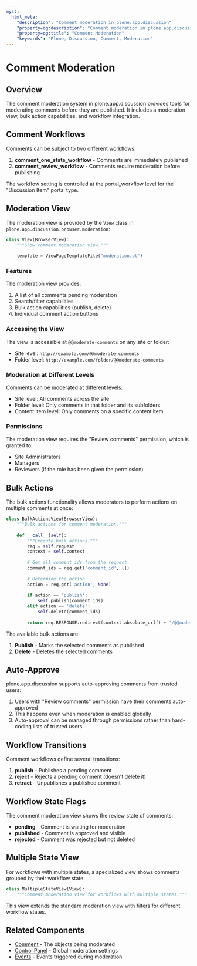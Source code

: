 ```yaml
---
myst:
  html_meta:
    "description": "Comment moderation in plone.app.discussion"
    "property=og:description": "Comment moderation in plone.app.discussion"
    "property=og:title": "Comment Moderation"
    "keywords": "Plone, Discussion, Comment, Moderation"
---
```


# Comment Moderation

## Overview

The comment moderation system in plone.app.discussion provides tools for moderating comments before they are published. It includes a moderation view, bulk action capabilities, and workflow integration.

## Comment Workflows

Comments can be subject to two different workflows:

1. **comment_one_state_workflow** - Comments are immediately published
2. **comment_review_workflow** - Comments require moderation before publishing

The workflow setting is controlled at the portal_workflow level for the "Discussion Item" portal type.

## Moderation View

The moderation view is provided by the `View` class in `plone.app.discussion.browser.moderation`:

```python
class View(BrowserView):
    """Show comment moderation view."""
    
    template = ViewPageTemplateFile("moderation.pt")
```

### Features

The moderation view provides:

1. A list of all comments pending moderation
2. Search/filter capabilities
3. Bulk action capabilities (publish, delete)
4. Individual comment action buttons

### Accessing the View

The view is accessible at `@@moderate-comments` on any site or folder:

- Site level: `http://example.com/@@moderate-comments`
- Folder level: `http://example.com/folder/@@moderate-comments`

### Moderation at Different Levels

Comments can be moderated at different levels:

- Site level: All comments across the site
- Folder level: Only comments in that folder and its subfolders
- Content item level: Only comments on a specific content item

### Permissions

The moderation view requires the "Review comments" permission, which is granted to:

- Site Administrators
- Managers
- Reviewers (if the role has been given the permission)

## Bulk Actions

The bulk actions functionality allows moderators to perform actions on multiple comments at once:

```python
class BulkActionsView(BrowserView):
    """Bulk actions for comment moderation."""
    
    def __call__(self):
        """Execute bulk actions."""
        req = self.request
        context = self.context
        
        # Get all comment ids from the request
        comment_ids = req.get('comment_id', [])
        
        # Determine the action
        action = req.get('action', None)
        
        if action == 'publish':
            self.publish(comment_ids)
        elif action == 'delete':
            self.delete(comment_ids)
            
        return req.RESPONSE.redirect(context.absolute_url() + '/@@moderate-comments')
```

The available bulk actions are:

1. **Publish** - Marks the selected comments as published
2. **Delete** - Deletes the selected comments

## Auto-Approve

plone.app.discussion supports auto-approving comments from trusted users:

1. Users with "Review comments" permission have their comments auto-approved
2. This happens even when moderation is enabled globally
3. Auto-approval can be managed through permissions rather than hard-coding lists of trusted users

## Workflow Transitions

Comment workflows define several transitions:

1. **publish** - Publishes a pending comment
2. **reject** - Rejects a pending comment (doesn't delete it)
3. **retract** - Unpublishes a published comment

## Workflow State Flags

The comment moderation view shows the review state of comments:

- **pending** - Comment is waiting for moderation
- **published** - Comment is approved and visible
- **rejected** - Comment was rejected but not deleted

## Multiple State View

For workflows with multiple states, a specialized view shows comments grouped by their workflow state:

```python
class MultipleStateView(View):
    """Comment moderation view for workflows with multiple states."""
```

This view extends the standard moderation view with filters for different workflow states.

## Related Components

- [Comment](./comment.md) - The objects being moderated
- [Control Panel](./controlpanel.md) - Global moderation settings
- [Events](./events.md) - Events triggered during moderation
